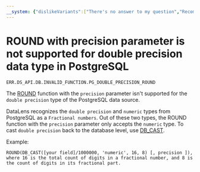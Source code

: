 ```yaml
---
__system: {"dislikeVariants":["There's no answer to my question","Recommendations aren't helpful","Content does not match the title","Other"]}
---
```

# ROUND with precision parameter is not supported for double precision data type in PostgreSQL

`ERR.DS_API.DB.INVALID_FUNCTION.PG_DOUBLE_PRECISION_ROUND`

The [ROUND](../../../datalens/function-ref/ROUND.md) function with the `precision` parameter isn't supported for the `double precision` type of the PostgreSQL data source.

DataLens recognizes the `double precision` and `numeric` types from PostgreSQL as a `Fractional numbers`. Out of these two types, the ROUND function with the `precision` parameter only accepts the `numeric` type. To cast `double precision` back to the database level, use [DB_CAST](../../../datalens/function-ref/DB_CAST.md).

Example:

```
ROUND(DB_CAST([your field]/1000000, 'numeric', 16, 8) [, precision ]), where 16 is the total count of digits in a fractional number, and 8 is the count of digits in its fractional part.
```
